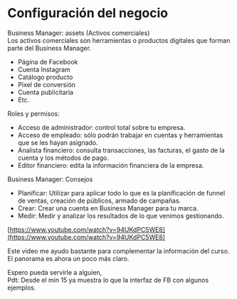 # Configuración del negocio

Business Manager: assets (Activos comerciales)  
Los activos comerciales son herramientas o productos digitales que forman parte del Business Manager.

-   Página de Facebook
-   Cuenta Instagram
-   Catálogo producto
-   Píxel de conversión
-   Cuenta publicitaria
-   Etc.

Roles y permisos:

-   Acceso de administrador: control total sobre tu empresa.
-   Acceso de empleado: sólo podrán trabajar en cuentas y herramientas que se les hayan asignado.
-   Analista financiero: consulta transacciones, las facturas, el gasto de la cuenta y los métodos de pago.
-   Editor financiero: edita la información financiera de la empresa.

Business Manager: Consejos

-   Planificar: Utilizar para aplicar todo lo que es la planificación de funnel de ventas, creación de públicos, armado de campañas.
-   Crear: Crear una cuenta en Business Manager para tu marca.
-   Medir: Medir y analizar los resultados de lo que venimos gestionando.

[https://www.youtube.com/watch?v=94UKdPC5WE8](https://www.youtube.com/watch?v=94UKdPC5WE8)

Este video me ayudo bastante para complementar la información del curso. El panorama es ahora un poco más claro.

Espero pueda servirle a alguien,  
Pdt: Desde el min 15 ya muestra lo que la interfaz de FB con algunos ejemplos.